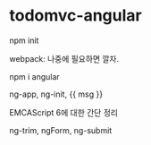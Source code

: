 todomvc-angular
===============

npm init

webpack: 나중에 필요하면 깔자.

npm i angular

ng-app, ng-init, {{ msg }}

EMCAScript 6에 대한 간단 정리

ng-trim, ngForm, ng-submit
